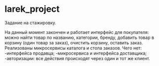 # larek_project
Задание на стажировку.

На данный момент закончен и работает интерфейс для покупателя: можно найти товар по названию, категории, бренду, добавить товар в корзину (один товар за заказ), очистить корзину, оставить заказ. Реализованы микросервисы каталога и стола заказов.
Чего нет:
-интерфейса продавца;
-микросервиса и интерфейса доставщика;
-авторизации: все действия происходят через один и тот же клиент.
